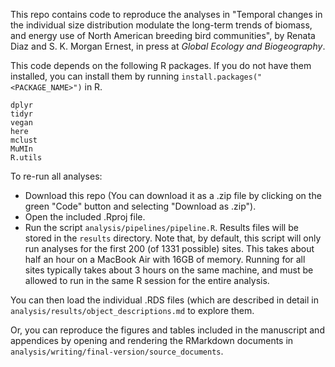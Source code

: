 

This repo contains code to reproduce the analyses in "Temporal changes in the individual size distribution modulate the long-term trends of biomass, and energy use of North American breeding bird communities", by Renata Diaz and S. K. Morgan Ernest, in press at _Global Ecology and Biogeography_. 

This code depends on the following R packages. If you do not have them installed, you can install them by running `install.packages("<PACKAGE_NAME>")` in R. 

```
dplyr
tidyr
vegan
here
mclust
MuMIn
R.utils
```

To re-run all analyses:

- Download this repo (You can download it as a .zip file by clicking on the green "Code" button and selecting "Download as .zip").
- Open the included .Rproj file.
- Run the script `analysis/pipelines/pipeline.R`. Results files will be stored in the `results` directory. Note that, by default, this script will only run analyses for the first 200 (of 1331 possible) sites. This takes about half an hour on a MacBook Air with 16GB of memory. Running for all sites typically takes about 3 hours on the same machine, and must be allowed to run in the same R session for the entire analysis.

You can then load the individual .RDS files (which are described in detail in `analysis/results/object_descriptions.md` to explore them.

Or, you can reproduce the figures and tables included in the manuscript and appendices by opening and rendering the RMarkdown documents in `analysis/writing/final-version/source_documents`.
